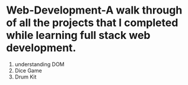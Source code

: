 # Web-Development-A walk through of all the projects that I completed while learning full stack web development. 
1. understanding DOM
2. Dice Game
3. Drum Kit 
